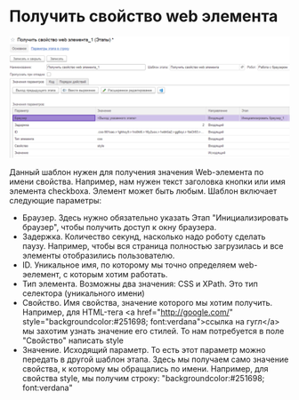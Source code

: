# Получить свойство web элемента

![](<../../../../.gitbook/assets/Получить свойство web элемента.png>)

Данный шаблон нужен для получения значения Web-элемента по имени свойства. Например, нам нужен текст заголовка кнопки или имя элемента checkboxa. Элемент может быть любым. Шаблон включает следующие параметры:

* Браузер. Здесь нужно обязательно указать Этап "Инициализировать браузер", чтобы получить доступ к окну браузера.
* Задержка. Количество секунд, насколько надо роботу сделать паузу. Например, чтобы вся страница полностью загрузилась и все элементы отобразились пользователю.
* ID. Уникальное имя, по которому мы точно определяем web-эелемент, с которым хотим работать.
* Тип элемента. Возможны два значения: CSS и XPath. Это тип селектора (уникального имени)
* Свойство. Имя свойства, значение которого мы хотим получить. Например, для HTML-тега \<a href="http://google.com/" style="backgroundcolor:#251698; font:verdana">ссылка на гугл\</a> мы захотим узнать значение его стилей. То нам потребуется в поле "Свойство" написать style
* Значение. Исходящий параметр. То есть этот параметр можно передать в другой шаблон этапа. Здесь мы получаем само значение свойства, к которому мы обращались по имени. Например, для свойства style, мы получим строку: "backgroundcolor:#251698; font:verdana"
